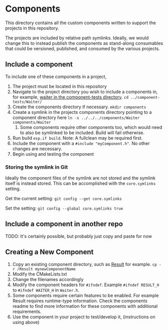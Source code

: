 # Components

This directory contains all the custom components written to support the projects in this repository.

The projects are included by relative path symlinks. Ideally, we would change this to instead publish the components as stand-along consumables that could be versioned, published, and consumed by the various projects.

## Include a component

To include one of these components in a project,

1. The project must be located in this repository
2. Navigate to the project directory you wish to include a components in, for example, [waiter in the component-tests directory](../component-tests/waiter/).
   `cd ../component-tests/Waiter/`
3. Create the components directory if necessary. `mkdir components`
4. Create a symlink in the projects components directory pointing to a component directory here
   `ln -s ../../../components/Waiter components/Waiter`
   1. Some components require other components too, which would need to also be symlinked to be included. Build will fail otherwise.
5. Run build `esp.if build`. Note: A fullclean may be required first.
6. Include the component with a `#include "myComponent.h"`. No other changes are necessary.
7. Begin using and testing the component

### Storing the symlink in Git

Ideally the component files of the symlink are not stored and the symlink itself is instead stored. This can be accomplished with the `core.symlinks` setting.

Get the current setting:
`git config --get core.symlinks`

Set the setting:
`git config --global core.symlinks true`

## Include a component in another repo

TODO: It's certainly possible, but probably just copy and paste for now

## Creating a New Component

1. Copy an existing component directory, such as [Result](./Result/) for example.
   `cp -r /Result mynewComponentName`
2. Modify the CMakeLists.txt
3. Change the filenames accordingly
4. Modify the component headers for `#ifndef`. Example `#ifndef RESULT_H` to `#ifndef WAITER_H` in `Waiter.h`.
5. Some components require certain features to be enabled. For example Result requires runtime-type information. Check the components readme to find more information for these components with additional requirements.
6. Use the component in your project to test/develop it, (instructions on using above)
